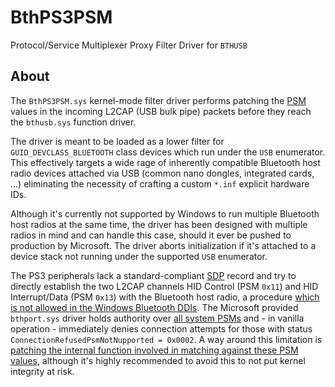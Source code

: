 # BthPS3PSM

Protocol/Service Multiplexer Proxy Filter Driver for `BTHUSB`

## About

The `BthPS3PSM.sys` kernel-mode filter driver performs patching the [PSM](https://stackoverflow.com/a/55386042) values in the incoming L2CAP (USB bulk pipe) packets before they reach the `bthusb.sys` function driver.

The driver is meant to be loaded as a lower filter for `GUID_DEVCLASS_BLUETOOTH` class devices which run under the `USB` enumerator. This effectively targets a wide rage of inherently compatible Bluetooth host radio devices attached via USB (common nano dongles, integrated cards, ...) eliminating the necessity of crafting a custom `*.inf` explicit hardware IDs.

Although it's currently not supported by Windows to run multiple Bluetooth host radios at the same time, the driver has been designed with multiple radios in mind and can handle this case, should it ever be pushed to production by Microsoft. The driver aborts initialization if it's attached to a device stack not running under the supported `USB` enumerator.

The PS3 peripherals lack a standard-compliant [SDP](https://www.bluetooth.com/specifications/assigned-numbers/service-discovery/) record and try to directly establish the two L2CAP channels HID Control (PSM `0x11`) and HID Interrupt/Data (PSM `0x13`) with the Bluetooth host radio, a procedure [which is not allowed in the Windows Bluetooth DDIs](https://docs.microsoft.com/en-us/windows-hardware/drivers/ddi/bthddi/ns-bthddi-_brb_psm#remarks). The Microsoft provided `bthport.sys` driver holds authority over [all system PSMs](https://docs.microsoft.com/en-us/windows-hardware/drivers/ddi/bthddi/ns-bthddi-_brb_psm#members) and - in vanilla operation - immediately denies connection attempts for those with status `ConnectionRefusedPsmNotNupported = 0x0002`. A way around this limitation is [patching the internal function involved in matching against these PSM values](https://nadavrub.wordpress.com/2015/07/17/simulate-hid-device-with-windows-desktop/), although it's highly recommended to avoid this to not put kernel integrity at risk.

